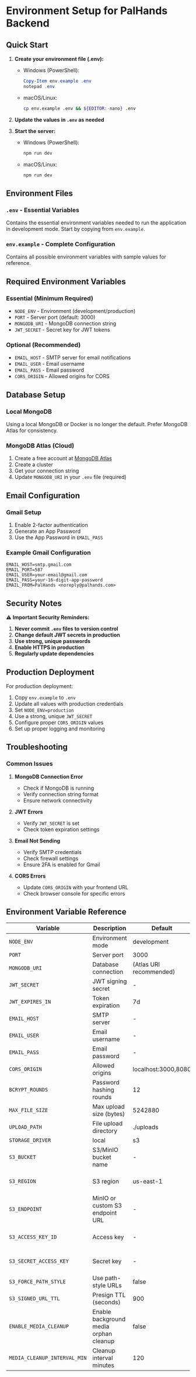 # Environment Setup for PalHands Backend

## Quick Start

1. **Create your environment file (.env):**
    - Windows (PowerShell):
       ```powershell
       Copy-Item env.example .env
       notepad .env
       ```
    - macOS/Linux:
       ```bash
       cp env.example .env && ${EDITOR:-nano} .env
       ```

2. **Update the values in `.env` as needed**

3. **Start the server:**
    - Windows (PowerShell):
       ```powershell
       npm run dev
       ```
    - macOS/Linux:
       ```bash
       npm run dev
       ```

## Environment Files

### `.env` - Essential Variables
Contains the essential environment variables needed to run the application in development mode. Start by copying from `env.example`.

### `env.example` - Complete Configuration
Contains all possible environment variables with sample values for reference.

## Required Environment Variables

### Essential (Minimum Required)
- `NODE_ENV` - Environment (development/production)
- `PORT` - Server port (default: 3000)
- `MONGODB_URI` - MongoDB connection string
- `JWT_SECRET` - Secret key for JWT tokens

### Optional (Recommended)
- `EMAIL_HOST` - SMTP server for email notifications
- `EMAIL_USER` - Email username
- `EMAIL_PASS` - Email password
- `CORS_ORIGIN` - Allowed origins for CORS

## Database Setup

### Local MongoDB
Using a local MongoDB or Docker is no longer the default. Prefer MongoDB Atlas for consistency.

### MongoDB Atlas (Cloud)
1. Create a free account at [MongoDB Atlas](https://www.mongodb.com/atlas)
2. Create a cluster
3. Get your connection string
4. Update `MONGODB_URI` in your `.env` file (required)

## Email Configuration

### Gmail Setup
1. Enable 2-factor authentication
2. Generate an App Password
3. Use the App Password in `EMAIL_PASS`

### Example Gmail Configuration
```
EMAIL_HOST=smtp.gmail.com
EMAIL_PORT=587
EMAIL_USER=your-email@gmail.com
EMAIL_PASS=your-16-digit-app-password
EMAIL_FROM=PalHands <noreply@palhands.com>
```

## Security Notes

⚠️ **Important Security Reminders:**

1. **Never commit `.env` files to version control**
2. **Change default JWT secrets in production**
3. **Use strong, unique passwords**
4. **Enable HTTPS in production**
5. **Regularly update dependencies**

## Production Deployment

For production deployment:

1. Copy `env.example` to `.env`
2. Update all values with production credentials
3. Set `NODE_ENV=production`
4. Use a strong, unique `JWT_SECRET`
5. Configure proper `CORS_ORIGIN` values
6. Set up proper logging and monitoring

## Troubleshooting

### Common Issues

1. **MongoDB Connection Error**
   - Check if MongoDB is running
   - Verify connection string format
   - Ensure network connectivity

2. **JWT Errors**
   - Verify `JWT_SECRET` is set
   - Check token expiration settings

3. **Email Not Sending**
   - Verify SMTP credentials
   - Check firewall settings
   - Ensure 2FA is enabled for Gmail

4. **CORS Errors**
   - Update `CORS_ORIGIN` with your frontend URL
   - Check browser console for specific errors

## Environment Variable Reference

| Variable | Description | Default | Required |
|----------|-------------|---------|----------|
| `NODE_ENV` | Environment mode | development | Yes |
| `PORT` | Server port | 3000 | No |
| `MONGODB_URI` | Database connection | (Atlas URI recommended) | Yes |
| `JWT_SECRET` | JWT signing secret | - | Yes |
| `JWT_EXPIRES_IN` | Token expiration | 7d | No |
| `EMAIL_HOST` | SMTP server | - | No |
| `EMAIL_USER` | Email username | - | No |
| `EMAIL_PASS` | Email password | - | No |
| `CORS_ORIGIN` | Allowed origins | localhost:3000,8080 | No |
| `BCRYPT_ROUNDS` | Password hashing rounds | 12 | No |
| `MAX_FILE_SIZE` | Max upload size (bytes) | 5242880 | No |
| `UPLOAD_PATH` | File upload directory | ./uploads | No | 
| `STORAGE_DRIVER` | local | s3 | minio | local | No |
| `S3_BUCKET` | S3/MinIO bucket name | - | When STORAGE_DRIVER is s3/minio |
| `S3_REGION` | S3 region | us-east-1 | When STORAGE_DRIVER is s3 |
| `S3_ENDPOINT` | MinIO or custom S3 endpoint URL | - | When STORAGE_DRIVER is minio/custom |
| `S3_ACCESS_KEY_ID` | Access key | - | When STORAGE_DRIVER is s3/minio |
| `S3_SECRET_ACCESS_KEY` | Secret key | - | When STORAGE_DRIVER is s3/minio |
| `S3_FORCE_PATH_STYLE` | Use path-style URLs | false | No |
| `S3_SIGNED_URL_TTL` | Presign TTL (seconds) | 900 | No |
| `ENABLE_MEDIA_CLEANUP` | Enable background media orphan cleanup | false | No |
| `MEDIA_CLEANUP_INTERVAL_MIN` | Cleanup interval minutes | 120 | No |